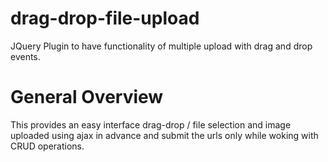 # drag-drop-file-upload
JQuery Plugin to have functionality of multiple upload with drag and drop events.

# General Overview
This provides an easy interface drag-drop / file selection and image uploaded using ajax in advance and submit the urls only while woking with CRUD operations.
